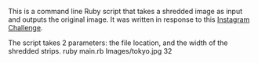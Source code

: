 This is a command line Ruby script that takes a shredded image as input and outputs the original image.
It was written in response to this [Instagram Challenge](http://instagram-engineering.tumblr.com/post/12651721845/instagram-engineering-challenge-the-unshredder).


The script takes 2 parameters: the file location, and the width of the shredded strips.
    ruby main.rb Images/tokyo.jpg 32

